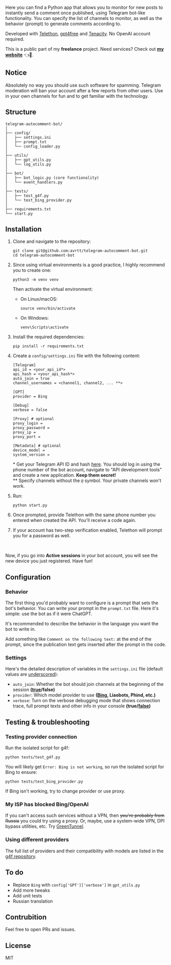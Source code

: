 Here you can find a Python app that allows you to monitor for new posts to instantly send a comment once published, using Telegram bot-like functionality. You can specify the list of channels to monitor, as well as the behavior (prompt) to generate comments according to.  

Developed with [Telethon](https://github.com/LonamiWebs/Telethon), [gpt4free](https://github.com/xtekky/gpt4free) and [Tenacity](https://github.com/jd/tenacity). No OpenAI account required.

This is a public part of my **freelance** project. Need services? Check out **[my website](https://avrtt.github.io/freelance)** 👈👀.   

## Notice
Absolutely no way you should use such software for spamming. Telegram moderation will ban your account after a few reports from other users. Use in your own channels for fun and to get familiar with the technology. 

## Structure

```
telegram-autocomment-bot/
│
├── config/
│   ├── settings.ini
│   ├── prompt.txt
│   └── config_loader.py
│
├── utils/
│   ├── gpt_utils.py
│   └── log_utils.py
│
├── bot/
│   ├── bot_logic.py (core functionality)
│   └── event_handlers.py
│
├── tests/
│   ├── test_g4f.py
│   └── test_bing_provider.py
│
├── requirements.txt
└── start.py
```

## Installation
1. Clone and navigate to the repository:
    ```
    git clone git@github.com:avrtt/telegram-autocomment-bot.git
    cd telegram-autocomment-bot
    ```

2. Since using virtual environments is a good practice, I highly recommend you to create one:
    ```
    python3 -m venv venv
    ```

    Then activate the virtual environment:
    - On Linux/macOS:
        ```
        source venv/bin/activate
        ```
    - On Windows:
        ```
        venv\Scripts\activate
        ```

3. Install the required dependencies:
    ```
    pip install -r requirements.txt
    ```

4. Create a `config/settings.ini` file with the following content:
    ```
    [Telegram]
    api_id = <your_api_id*>
    api_hash = <your_api_hash*>
    auto_join = true
    channel_usernames = <channel1, channel2, ... **>

    [GPT]
    provider = Bing

    [Debug]
    verbose = false

    [Proxy] # optional
    proxy_login =
    proxy_password =
    proxy_ip =
    proxy_port =

    [Metadata] # optional
    device_model =
    system_version =
    ```
    \* Get your Telegram API ID and hash [here](https://my.telegram.org/auth). You should log in using the phone number of the bot account, navigate to "API development tools" and create a new application. **Keep them secret!**  
    \** Specify channels without the `@` symbol. Your private channels won't work.

5. Run:
    ```
    python start.py
    ```

6. Once prompted, provide Telethon with the same phone number you entered when created the API. You'll receive a code again.

7. If your account has two-step verification enabled, Telethon will prompt you for a password as well.

<br>

Now, if you go into **Active sessions** in your bot account, you will see the new device you just registered. Have fun!

## Configuration
### Behavior
The first thing you'd probably want to configure is a prompt that sets the bot's behavior. You can write your prompt in the `prompt.txt` file. Here it's simple: use the bot as if it were ChatGPT. 

It's recommended to describe the behavior in the language you want the bot to write in. 

Add something like `Comment on the following text:` at the end of the prompt, since the publication text gets inserted after the prompt in the code.

### Settings
Here's the detailed description of variables in the `settings.ini` file (default values are <ins>underscored</ins>):  

- `auto_join`: Whether the bot should join channels at the beginning of the session **(<ins>true</ins>/false)**  
- `provider`: Which model provider to use **(<ins>Bing</ins>, Liaobots, Phind, etc.)**  
- `verbose`: Turn on the verbose debugging mode that shows connection trace, full prompt texts and other info in your console **(true/<ins>false</ins>)**  

## Testing & troubleshooting
### Testing provider connection
Run the isolated script for g4f:
```
python tests/test_g4f.py
```

You will likely get `Error: Bing is not working`, so run the isolated script for Bing to ensure:
```
python tests/test_bing_provider.py
```

If Bing isn't working, try to change provider or use proxy.

### My ISP has blocked Bing/OpenAI
If you can't access such services without a VPN, then ~~you're probably from Russia~~ you could try using a proxy. Or, maybe, use a system-wide VPN, DPI bypass utilities, etc. Try [GreenTunnel](https://github.com/SadeghHayeri/GreenTunnel).

### Using different providers
The full list of providers and their compatibility with models are listed in the [g4f repository](https://github.com/techwithanirudh/g4f).

## To do
- Replace `Bing` with `config['GPT']['verbose']` in `gpt_utils.py`
- Add more tweaks
- Add unit tests
- Russian translation

## Contrubition
Feel free to open PRs and issues.

## License
MIT
